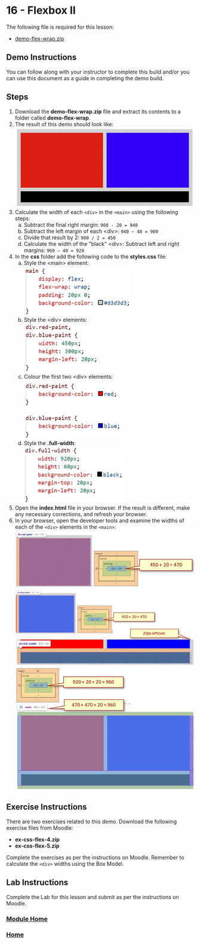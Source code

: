 # 16 - Flexbox II
The following file is required for this lesson:
* [demo-flex-wrap.zip](files/demo-flex-wrap.zip)

## Demo Instructions
You can follow along with your instructor to complete this build and/or you can use this document as a guide in completing the demo build.

## Steps
1.	Download the **demo-flex-wrap.zip** file and extract its contents to a folder called **demo-flex-wrap**.
2.	The result of this demo should look like:<br>
![flexwrap-final.jpg](files/flexwrap-final.jpg)
3.	Calculate the width of each `<div>` in the `<main>` using the following steps:<br>
    <ol type="a">
        <li>Subtract the final right margin: <code>960 - 20 = 940</code></li>
        <li>Subtract the left margin of each &lt;div&gt;: <code>940 – 40 = 900</code></li>
        <li>Divide that result by 2: <code>900 / 2 = 450</code></li>
        <li>Calculate the width of the "black" &lt;div&gt;: Subtract left and right margins: <code>960 – 40 = 920</code></li>
    </ol>
4.	In the **css** folder add the following code to the **styles.css** file:<br>
    <ol type="a">
        <li>Style the &lt;main&gt; element:<br>
        <img src="files/css-styles-a.jpg" alt="main style">
        </li>
        <li>Style the &lt;div&gt; elements:<br>
        <img src="files/css-styles-b.jpg" alt="div style">
        </li>
        <li>Colour the first two &lt;div&gt; elements:<br>
        <img src="files/css-styles-c.jpg" alt="div colours">
        </li>
        <li>Style the <b>.full-width</b>:<br>
        <img src="files/css-styles-d.jpg" alt=".width class">
        </li>
    </ol>
5.	Open the **index.html** file in your browser. If the result is different, make any necessary corrections, and refresh your browser.
6.	In your browser, open the developer tools and examine the widths of each of the `<div>` elements in the `<main>`:<br>
![div-element-01.jpg](files/div-element-01.jpg)<br>
![div-element-02.jpg](files/div-element-02.jpg)<br>
![div-element-03.jpg](files/div-element-03.jpg)

## Exercise Instructions
There are two exercises related to this demo. Download the following exercise files from Moodle:
* **ex-css-flex-4.zip**
* **ex-css-flex-5.zip**

Complete the exercises as per the instructions on Moodle. Remember to calculate the `<div>` widths using the Box Model.

## Lab Instructions
Complete the Lab for this lesson and submit as per the instructions on Moodle.

### [Module Home](../README.md)

### [Home](../../comp1017.md)